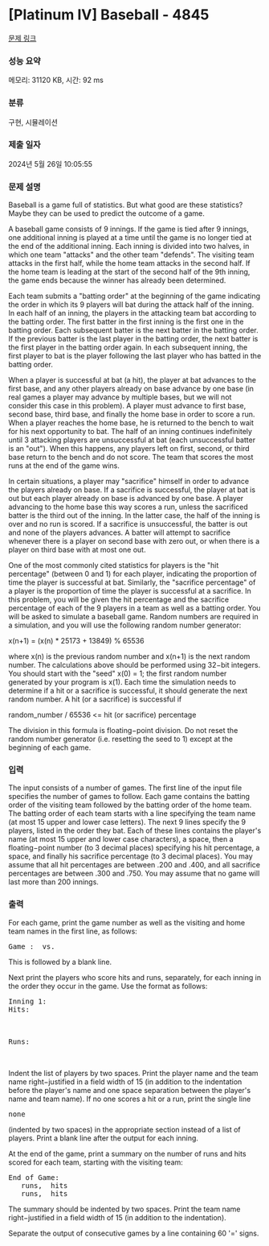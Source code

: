 # [Platinum IV] Baseball - 4845 

[문제 링크](https://www.acmicpc.net/problem/4845) 

### 성능 요약

메모리: 31120 KB, 시간: 92 ms

### 분류

구현, 시뮬레이션

### 제출 일자

2024년 5월 26일 10:05:55

### 문제 설명

<p>Baseball is a game full of statistics. But what good are these statistics? Maybe they can be used to predict the outcome of a game.</p>

<p>A baseball game consists of 9 innings. If the game is tied after 9 innings, one additional inning is played at a time until the game is no longer tied at the end of the additional inning. Each inning is divided into two halves, in which one team "attacks" and the other team "defends". The visiting team attacks in the first half, while the home team attacks in the second half. If the home team is leading at the start of the second half of the 9th inning, the game ends because the winner has already been determined.</p>

<p>Each team submits a "batting order" at the beginning of the game indicating the order in which its 9 players will bat during the attack half of the inning. In each half of an inning, the players in the attacking team bat according to the batting order. The first batter in the first inning is the first one in the batting order. Each subsequent batter is the next batter in the batting order. If the previous batter is the last player in the batting order, the next batter is the first player in the batting order again. In each subsequent inning, the first player to bat is the player following the last player who has batted in the batting order.</p>

<p>When a player is successful at bat (a hit), the player at bat advances to the first base, and any other players already on base advance by one base (in real games a player may advance by multiple bases, but we will not consider this case in this problem). A player must advance to first base, second base, third base, and finally the home base in order to score a run. When a player reaches the home base, he is returned to the bench to wait for his next opportunity to bat. The half of an inning continues indefinitely until 3 attacking players are unsuccessful at bat (each unsuccessful batter is an "out"). When this happens, any players left on first, second, or third base return to the bench and do not score. The team that scores the most runs at the end of the game wins.</p>

<p>In certain situations, a player may "sacrifice" himself in order to advance the players already on base. If a sacrifice is successful, the player at bat is out but each player already on base is advanced by one base. A player advancing to the home base this way scores a run, unless the sacrificed batter is the third out of the inning. In the latter case, the half of the inning is over and no run is scored. If a sacrifice is unsuccessful, the batter is out and none of the players advances. A batter will attempt to sacrifice whenever there is a player on second base with zero out, or when there is a player on third base with at most one out.</p>

<p>One of the most commonly cited statistics for players is the "hit percentage" (between 0 and 1) for each player, indicating the proportion of time the player is successful at bat. Similarly, the "sacrifice percentage" of a player is the proportion of time the player is successful at a sacrifice. In this problem, you will be given the hit percentage and the sacrifice percentage of each of the 9 players in a team as well as a batting order. You will be asked to simulate a baseball game. Random numbers are required in a simulation, and you will use the following random number generator:</p>

<p>x(n+1) = (x(n) * 25173 + 13849) % 65536</p>

<p>where x(n) is the previous random number and x(n+1) is the next random number. The calculations above should be performed using 32−bit integers. You should start with the "seed" x(0) = 1; the first random number generated by your program is x(1). Each time the simulation needs to determine if a hit or a sacrifice is successful, it should generate the next random number. A hit (or a sacrifice) is successful if</p>

<p>random_number / 65536 <= hit (or sacrifice) percentage</p>

<p>The division in this formula is floating−point division. Do not reset the random number generator (i.e. resetting the seed to 1) except at the beginning of each game.</p>

### 입력 

 <p>The input consists of a number of games. The first line of the input file specifies the number of games to follow. Each game contains the batting order of the visiting team followed by the batting order of the home team. The batting order of each team starts with a line specifying the team name (at most 15 upper and lower case letters). The next 9 lines specify the 9 players, listed in the order they bat. Each of these lines contains the player's name (at most 15 upper and lower case characters), a space, then a floating−point number (to 3 decimal places) specifying his hit percentage, a space, and finally his sacrifice percentage (to 3 decimal places). You may assume that all hit percentages are between .200 and .400, and all sacrifice percentages are between .300 and .750. You may assume that no game will last more than 200 innings.</p>

### 출력 

 <p>For each game, print the game number as well as the visiting and home team names in the first line, as follows:</p>

<pre>Game <x>: <visiting> vs. <home></pre>

<p>This is followed by a blank line.</p>

<p>Next print the players who score hits and runs, separately, for each inning in the order they occur in the game. Use the format as follows:</p>

<pre>Inning 1:
Hits:
 <player1> <team>
 <player2> <team>

Runs:
 <player3> <team>
 <player4> <team></pre>

<p>Indent the list of players by two spaces. Print the player name and the team name right−justified in a field width of 15 (in addition to the indentation before the player's name and one space separation between the player's name and team name). If no one scores a hit or a run, print the single line</p>

<pre>none</pre>

<p>(indented by two spaces) in the appropriate section instead of a list of players. Print a blank line after the output for each inning.</p>

<p>At the end of the game, print a summary on the number of runs and hits scored for each team, starting with the visiting team:</p>

<pre>End of Game:
 <visiting> <x> runs, <x> hits
 <home> <x> runs, <x> hits</pre>

<p>The summary should be indented by two spaces. Print the team name right−justified in a field width of 15 (in addition to the indentation).</p>

<p>Separate the output of consecutive games by a line containing 60 '=' signs.</p>

